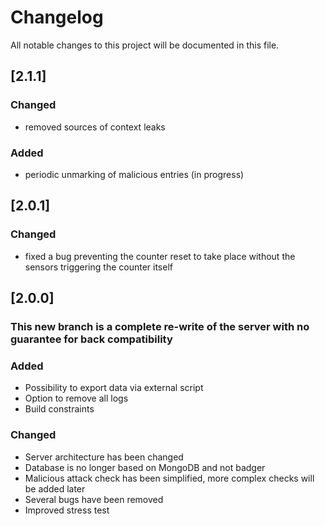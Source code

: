 # Changelog
All notable changes to this project will be documented in this file.

## [2.1.1]
### Changed
- removed sources of context leaks  

### Added
- periodic unmarking of malicious entries (in progress)  

## [2.0.1]
### Changed
- fixed a bug preventing the counter reset to take place without the sensors triggering the counter itself  

## [2.0.0]
### This new branch is a complete re-write of the server with no guarantee for back compatibility 

### Added
 - Possibility to export data via external script  
 - Option to remove all logs  
 - Build constraints  

### Changed
 - Server architecture has been changed  
 - Database is no longer based on MongoDB and not badger  
 - Malicious attack check has been simplified, more complex checks will be added later    
 - Several bugs have been removed  
 - Improved stress test  

